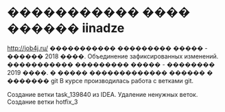 # ����������� ���� ������ iinadze
http://job4j.ru/
����������� ��������� ����� - ������ 2018 ����.
Объединение зафиксированных изменений. 
����������� ��������� ����� - �������� 2019 ����.
� ����� ������������� ������ � ������� git
В курсе производилась работа с ветками git.

Создание ветки task_139840 из IDEA.
Удаление ненужных веток. Создание ветки hotfix_3